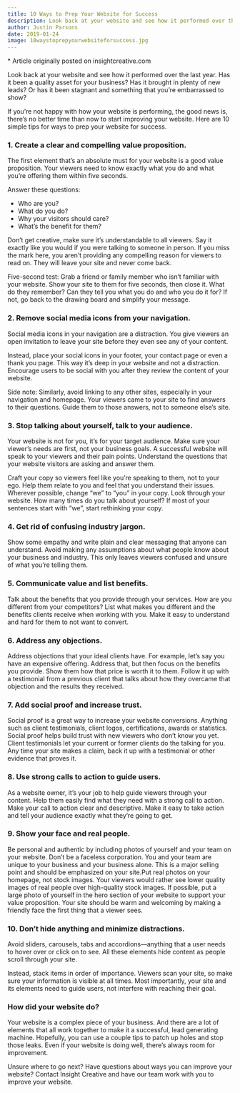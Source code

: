 ```yaml
---
title: 10 Ways to Prep Your Website for Success
description: Look back at your website and see how it performed over the last year. Has it been a quality asset for your business? Has it brought in plenty of new leads? Or has it been stagnant and something that you’re embarrassed to show?
author: Justin Parsons
date: 2019-01-24
image: 10waystoprepyourwebsiteforsuccess.jpg
---
```


\* Article originally posted on insightcreative.com

Look back at your website and see how it performed over the last year. Has it been a quality asset for your business? Has it brought in plenty of new leads? Or has it been stagnant and something that you’re embarrassed to show?

If you’re not happy with how your website is performing, the good news is, there’s no better time than now to start improving your website. Here are 10 simple tips for ways to prep your website for success.

### 1. Create a clear and compelling value proposition.

The first element that’s an absolute must for your website is a good value proposition. Your viewers need to know exactly what you do and what you’re offering them within five seconds.

Answer these questions:

- Who are you?
- What do you do?
- Why your visitors should care?
- What’s the benefit for them?

Don’t get creative, make sure it’s understandable to all viewers. Say it exactly like you would if you were talking to someone in person. If you miss the mark here, you aren’t providing any compelling reason for viewers to read on. They will leave your site and never come back.

Five-second test: Grab a friend or family member who isn’t familiar with your website. Show your site to them for five seconds, then close it. What do they remember? Can they tell you what you do and who you do it for? If not, go back to the drawing board and simplify your message.

### 2. Remove social media icons from your navigation.

Social media icons in your navigation are a distraction. You give viewers an open invitation to leave your site before they even see any of your content.

Instead, place your social icons in your footer, your contact page or even a thank you page. This way it’s deep in your website and not a distraction. Encourage users to be social with you after they review the content of your website.

Side note: Similarly, avoid linking to any other sites, especially in your navigation and homepage. Your viewers came to your site to find answers to their questions. Guide them to those answers, not to someone else’s site.

### 3. Stop talking about yourself, talk to your audience.

Your website is not for you, it’s for your target audience. Make sure your viewer’s needs are first, not your business goals. A successful website will speak to your viewers and their pain points. Understand the questions that your website visitors are asking and answer them.

Craft your copy so viewers feel like you’re speaking to them, not to your ego. Help them relate to you and feel that you understand their issues. Wherever possible, change “we” to “you” in your copy. Look through your website. How many times do you talk about yourself? If most of your sentences start with “we”, start rethinking your copy.

### 4. Get rid of confusing industry jargon.

Show some empathy and write plain and clear messaging that anyone can understand. Avoid making any assumptions about what people know about your business and industry. This only leaves viewers confused and unsure of what you’re telling them.

### 5. Communicate value and list benefits.

Talk about the benefits that you provide through your services. How are you different from your competitors? List what makes you different and the benefits clients receive when working with you. Make it easy to understand and hard for them to not want to convert.

### 6. Address any objections.

Address objections that your ideal clients have. For example, let’s say you have an expensive offering. Address that, but then focus on the benefits you provide. Show them how that price is worth it to them. Follow it up with a testimonial from a previous client that talks about how they overcame that objection and the results they received.

### 7. Add social proof and increase trust.

Social proof is a great way to increase your website conversions. Anything such as client testimonials, client logos, certifications, awards or statistics. Social proof helps build trust with new viewers who don’t know you yet. Client testimonials let your current or former clients do the talking for you. Any time your site makes a claim, back it up with a testimonial or other evidence that proves it.

### 8. Use strong calls to action to guide users.

As a website owner, it’s your job to help guide viewers through your content. Help them easily find what they need with a strong call to action. Make your call to action clear and descriptive. Make it easy to take action and tell your audience exactly what they’re going to get.

### 9. Show your face and real people.

Be personal and authentic by including photos of yourself and your team on your website. Don’t be a faceless corporation. You and your team are unique to your business and your business alone. This is a major selling point and should be emphasized on your site.Put real photos on your homepage, not stock images. Your viewers would rather see lower quality images of real people over high-quality stock images. If possible, put a large photo of yourself in the hero section of your website to support your value proposition. Your site should be warm and welcoming by making a friendly face the first thing that a viewer sees.

### 10. Don’t hide anything and minimize distractions.

Avoid sliders, carousels, tabs and accordions—anything that a user needs to hover over or click on to see. All these elements hide content as people scroll through your site.

Instead, stack items in order of importance. Viewers scan your site, so make sure your information is visible at all times. Most importantly, your site and its elements need to guide users, not interfere with reaching their goal.

### How did your website do?

Your website is a complex piece of your business. And there are a lot of elements that all work together to make it a successful, lead generating machine. Hopefully, you can use a couple tips to patch up holes and stop those leaks. Even if your website is doing well, there’s always room for improvement.

Unsure where to go next? Have questions about ways you can improve your website? Contact Insight Creative and have our team work with you to improve your website.
